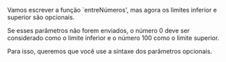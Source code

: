 Vamos escrever a função `entreNúmeros', mas agora os limites inferior e superior são opcionais.

Se esses parâmetros não forem enviados, o número 0 deve ser considerado como o limite inferior e o número 100 como o limite superior.

Para isso, queremos que você use a sintaxe dos parâmetros opcionais.